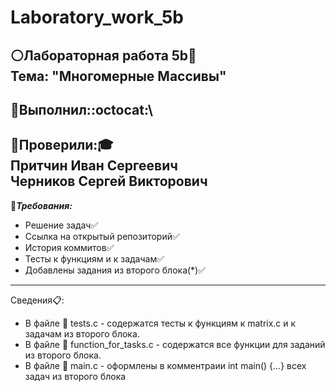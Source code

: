# Laboratory_work_5b

:white_circle:__Лабораторная работа 5b__:page_with_curl:\
Тема: "Многомерные Массивы"
---

:large_blue_circle:__Выполнил:__:octocat:\
---
:red_circle:__Проверили:__:mortar_board:\
Притчин Иван Сергеевич\
Черников Сергей Викторович
---
:black_square_button:***Требования:***

+ Решение задач:white_check_mark:
+ Ссылка на открытый репозиторий:white_check_mark:
+ История коммитов:white_check_mark:
+ Тесты к функциям и к задачам:white_check_mark:
+ Добавлены задания из второго блока(*):white_check_mark:

---
Сведения:clipboard::

* В файле :memo: tests.с - содержатся тесты к функциям к matrix.c и к задачам из второго блока.
* В файле :memo: function_for_tasks.c - содержатся все функции для заданий из второго блока.
* В файле :memo: main.c - оформлены в комментраии int main() {...} всех задач из второго блока 
